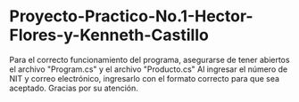 # Proyecto-Practico-No.1-Hector-Flores-y-Kenneth-Castillo
Para el correcto funcionamiento del programa, asegurarse de tener abiertos el archivo "Program.cs" y el archivo "Producto.cs"
Al ingresar el número de NIT y correo electrónico, ingresarlo con el formato correcto para que sea aceptado.
Gracias por su atención.
